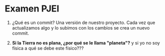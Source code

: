 ﻿# Examen PJEI

1. ¿Qué es un commit? 
Una versión de nuestro proyecto. Cada vez que actualizamos algo y lo subimos con los cambios se crea un nuevo commit.

2. **Si la Tierra no es plana, ¿por qué se le llama "planeta"?**
y si yo no soy física a qué se debe este físico??? 
